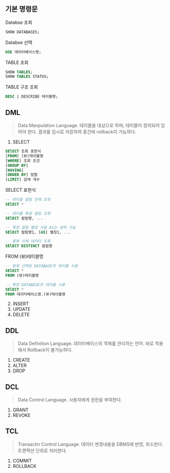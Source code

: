 ## 기본 명령문
Databse 조회
```sql
SHOW DATABASES;
```

Databse 선택
```sql
USE 데이터베이스명;
```

TABLE 조회
```sql
SHOW TABLES;
SHOW TABLES STATUS;
```

TABLE 구조 조회
```sql
DESC | DESCRIBE 테이블명;
```

## DML
>Data Manpulation Language. 테이블을 대상으로 하며, 테이블이 정의되어 있어야 한다. 결과를 임시로 저장하여 중간에 rollback이 가능하다.   

1. SELECT   
```sql
SElECT 조회 표현식
[FROM] (뷰)테이블명
[WHERE] 조회 조건
[GROUP BY] 
[HAVING] 
[ORDER BY] 정렬
[LIMIT] 검색 개수
```   

SELECT 표현식   

```sql
-- 테이블 컬럼 전체 조회
SElECT * 
```

```sql
-- 테이블 특정 컬럼 조회
SElECT 컬럼명, ... 
```

```sql
-- 특정 컬럼 별칭 사용 AS는 생략 가능
SElECT 컬럼명1, [AS] 별칭1, ...
```

```sql
-- 중복 삭제 데이터 조회
SElECT DISTINCT 컬럼명 
```
FROM (뷰)테이블명

```sql
-- 현제 선택된 DATABASE의 테이블 사용
SElECT * 
FROM (뷰)테이블명 
```

```sql
-- 특정 DATABASE의 테이블 사용
SElECT * 
FROM 데이터베이스명.(뷰)테이블명 
```

2. INSERT   
3. UPDATE   
4. DELETE   

## DDL

>Data Definition Language. 데이터베이스의 객체를 관리하는 언어. 바로 적용돼서 Rollback이 불가능하다.   

1. CREATE   
2. ALTER   
3. DROP   

## DCL

>Data Control Language. 사용자에게 권한을 부여한다.   

1. GRANT    
2. REVOKE

## TCL

>Transactin Control Language. 데이터 변경내용을 DBMS에 반영, 취소한다. 트랜잭션 단위로 처리한다.

1. COMMIT   
2. ROLLBACK   


